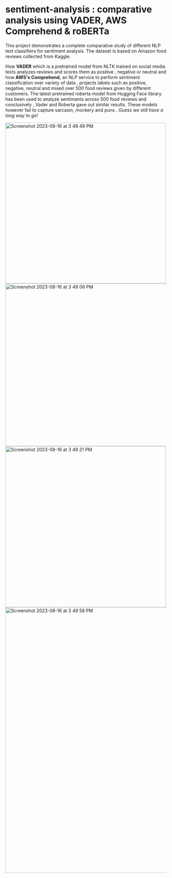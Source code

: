 # sentiment-analysis : comparative analysis using VADER, AWS Comprehend & roBERTa
This project demonstrates a complete comparative study of different NLP text classifiers for sentiment analysis. The dataset is based on Amazon food reviews collected from Kaggle.

How <b>VADER</b> which is a pretrained model from NLTK trained on social media texts analyzes reviews and scores them as positive , negative or neutral and how <b>AWS's Comprehend</b>, an NLP service to perform sentiment classification over variety of data , projects labels such as positive, negative, neutral and mixed over 500 food reviews given by different customers. 
The latest pretrained roberta model from Hugging Face library has been used to analyze sentiments across 500 food reviews and conclusively , Vader and Roberta gave out similar results. 
These models however fail to capture sarcasm, mockery and puns . <i>Guess we still have a long way to go!</i>

<img width="501" alt="Screenshot 2023-08-16 at 3 48 49 PM" src="https://github.com/zufeshan12/sentiment-analysis/assets/139018759/54eba932-b992-400d-9090-39f02105f3f1">
<img width="507" alt="Screenshot 2023-08-16 at 3 49 06 PM" src="https://github.com/zufeshan12/sentiment-analysis/assets/139018759/dd559216-ac7a-47bf-81e0-c49b7c3b658e">
<img width="502" alt="Screenshot 2023-08-16 at 3 49 21 PM" src="https://github.com/zufeshan12/sentiment-analysis/assets/139018759/0a4c5a05-55aa-421e-a4ff-3a7d2019ab57">
<img width="828" alt="Screenshot 2023-08-16 at 3 49 58 PM" src="https://github.com/zufeshan12/sentiment-analysis/assets/139018759/48fd3ad3-ba86-49b6-8f50-810ceb5dd8c0">

